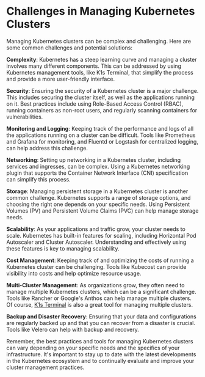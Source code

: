 # Challenges in Managing Kubernetes Clusters

Managing Kubernetes clusters can be complex and challenging. Here are some common challenges and potential solutions:

**Complexity**: Kubernetes has a steep learning curve and managing a cluster involves many different components. This can be addressed by using Kubernetes management tools, like K1s Terminal, that simplify the process and provide a more user-friendly interface.

**Security**: Ensuring the security of a Kubernetes cluster is a major challenge. This includes securing the cluster itself, as well as the applications running on it. Best practices include using Role-Based Access Control (RBAC), running containers as non-root users, and regularly scanning containers for vulnerabilities.

**Monitoring and Logging**: Keeping track of the performance and logs of all the applications running on a cluster can be difficult. Tools like Prometheus and Grafana for monitoring, and Fluentd or Logstash for centralized logging, can help address this challenge.

**Networking**: Setting up networking in a Kubernetes cluster, including services and ingresses, can be complex. Using a Kubernetes networking plugin that supports the Container Network Interface (CNI) specification can simplify this process.

**Storage**: Managing persistent storage in a Kubernetes cluster is another common challenge. Kubernetes supports a range of storage options, and choosing the right one depends on your specific needs. Using Persistent Volumes (PV) and Persistent Volume Claims (PVC) can help manage storage needs.

**Scalability**: As your applications and traffic grow, your cluster needs to scale. Kubernetes has built-in features for scaling, including Horizontal Pod Autoscaler and Cluster Autoscaler. Understanding and effectively using these features is key to managing scalability.

**Cost Management**: Keeping track of and optimizing the costs of running a Kubernetes cluster can be challenging. Tools like Kubecost can provide visibility into costs and help optimize resource usage.

**Multi-Cluster Management**: As organizations grow, they often need to manage multiple Kubernetes clusters, which can be a significant challenge. Tools like Rancher or Google's Anthos can help manage multiple clusters. Of course, [K1s Terminal](https://k1s.sh) is also a great tool for managing multiple clusters.

**Backup and Disaster Recovery**: Ensuring that your data and configurations are regularly backed up and that you can recover from a disaster is crucial. Tools like Velero can help with backup and recovery.

Remember, the best practices and tools for managing Kubernetes clusters can vary depending on your specific needs and the specifics of your infrastructure. It's important to stay up to date with the latest developments in the Kubernetes ecosystem and to continually evaluate and improve your cluster management practices.

